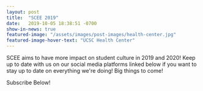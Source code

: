 ```yaml
---
layout: post
title:  "SCEE 2019"
date:   2019-10-05 18:38:51 -0700
show-in-news: true
featured-image: "/assets/images/post-images/health-center.jpg"
featured-image-hover-text: "UCSC Health Center"
---
```

SCEE aims to have more impact on student culture in 2019 and 2020! Keep up to date with us on our social media platforms linked below if you want to stay up to date on everything we're doing! Big things to come!

Subscribe Below!
